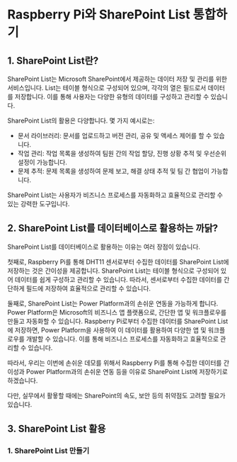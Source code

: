 # Raspberry Pi와 SharePoint List 통합하기
## 1. SharePoint List란?
SharePoint List는 Microsoft SharePoint에서 제공하는 데이터 저장 및 관리를 위한 서비스입니다. List는 테이블 형식으로 구성되어 있으며, 각각의 열은 필드로서 데이터를 저장합니다. 이를 통해 사용자는 다양한 유형의 데이터를 구성하고 관리할 수 있습니다.  

SharePoint List의 활용은 다양합니다. 몇 가지 예시로는:
- 문서 라이브러리: 문서를 업로드하고 버전 관리, 공유 및 액세스 제어를 할 수 있습니다.
- 작업 관리: 작업 목록을 생성하여 팀원 간의 작업 할당, 진행 상황 추적 및 우선순위 설정이 가능합니다.
- 문제 추적: 문제 목록을 생성하여 문제 보고, 해결 상태 추적 및 팀 간 협업이 가능합니다.

SharePoint List는 사용자가 비즈니스 프로세스를 자동화하고 효율적으로 관리할 수 있는 강력한 도구입니다.

## 2. SharePoint List를 데이터베이스로 활용하는 까닭?

SharePoint List를 데이터베이스로 활용하는 이유는 여러 장점이 있습니다. 

첫째로, Raspberry Pi를 통해 DHT11 센서로부터 수집한 데이터를 SharePoint List에 저장하는 것은 간이성을 제공합니다. SharePoint List는 테이블 형식으로 구성되어 있어 데이터를 쉽게 구성하고 관리할 수 있습니다. 따라서, 센서로부터 수집한 데이터를 간단하게 필드에 저장하여 효율적으로 관리할 수 있습니다.

둘째로, SharePoint List는 Power Platform과의 손쉬운 연동을 가능하게 합니다. Power Platform은 Microsoft의 비즈니스 앱 플랫폼으로, 간단한 앱 및 워크플로우를 만들고 자동화할 수 있습니다. Raspberry Pi로부터 수집한 데이터를 SharePoint List에 저장하면, Power Platform을 사용하여 이 데이터를 활용하여 다양한 앱 및 워크플로우를 개발할 수 있습니다. 이를 통해 비즈니스 프로세스를 자동화하고 효율적으로 관리할 수 있습니다.

따라서, 우리는 이번에 손쉬운 데모를 위해서 Raspberry Pi를 통해 수집한 데이터를 간이성과 Power Platform과의 손쉬운 연동 등을 이유로 SharePoint List에 저장하기로 하겠습니다.

다만, 실무에서 활욯할 때에는 SharePoint의 속도, 보안 등의 취약점도 고려할 필요가 있습니다.

## 3. SharePoint List 활용
### 1. SharePoint List 만들기
